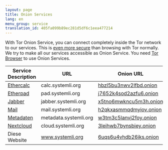 ```yaml
---
layout: page
title: Onion Services
lang: en
menu_group: service
translation_id: 405fa099b89ec281d5df6c1eea477214
---
```


With Tor Onion Service, you can connect completely inside the Tor network to our services.
This is [even more secure](https://www.torproject.org/docs/onion-services)
than browsing with Tor normally.
We try to make all our services accessible as Onion Service.
You need [Tor Browser](https://www.torproject.org/download/download-easy.html) to use
Onion Services.

| Service Description            | URL                   | Onion URL
|--------------------------------|-----------------------|---------------------------------------------------------
|[Ethercalc](../ethercalc.html)  | calc.systemli.org     | [hbzl5bu3nwv2lfbd.onion](http://hbzl5bu3nwv2lfbd.onion)
|[Etherpad](../etherpad.html)    | pad.systemli.org      | [j7652k4sod2azfu6.onion](http://j7652k4sod2azfu6.onion)
|[Jabber](../jabber.html)        | jabber.systemli.org   | [x5tno6mwkncu5m3h.onion](http://x5tno6mwkncu5m3h.onion)
|[Mail](../mail.html)            | mail.systemli.org     | [h2qkxasmmqdmyiov.onion](http://h2qkxasmmqdmyiov.onion)
|[Metadaten](../metadata.html)   | metadata.systemli.org | [w3tm3c5lanvj2foy.onion](http://w3tm3c5lanvj2foy.onion)
|[Nextcloud](../cloud.html)      | cloud.systemli.org    | [3leihwb7bynsbiey.onion](http://3leihwb7bynsbiey.onion)
|Diese Website                   | www.systemli.org      | [6uqs6u4vhdb26iks.onion](http://6uqs6u4vhdb26iks.onion)
